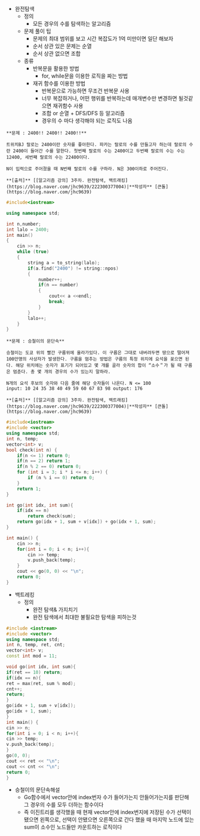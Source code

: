 - 완전탐색
	- 정의
		- 모든 경우의 수를 탐색하는 알고리즘
	- 문제 풀이 팁
		- 문제의 최대 범위를 보고 시간 복잡도가 1억 미만이면 일단 해보자
		- 순서 상관 있은 문제는 순열
		- 순서 상관 없으면 조합
	- 종류
		- 반복문을 활용한 방법
			- for, while문을 이용한 로직을 짜는 방법
		- 재귀 함수를 이용한 방법
			- 반복문으로 가능하면 무조건 반복문 사용
			- 너무 복잡하거나, 어떤 행위를 반복하는데 매개변수만 변경하면 될것같으면 재귀함수 사용
			- 조합 or 순열 + DFS/DFS 등 알고리즘
			- 경우의 수 마다 생각해야 되는 로직도 나옴
```
**문제 : 2400!! 2400!! 2400!!**

트위치BJ 랄로는 2400이란 숫자를 좋아한다. 파카는 랄로의 수를 만들고자 하는데 랄로의 수란 2400이 들어간 수를 말한다. 첫번째 랄로의 수는 2400이고 두번째 랄로의 수는 수는 12400, 세번째 랄로의 수는 22400이다.

N이 입력으로 주어졌을 때 N번째 랄로의 수를 구하라. N은 300이하로 주어진다.

**[출처]** [[알고리즘 강의] 3주차. 완전탐색, 백트래킹](https://blog.naver.com/jhc9639/222300377004)|**작성자** [큰돌](https://blog.naver.com/jhc9639)
```
```C++
#include<iostream>

using namespace std;

int n,number;
int lalo = 2400;
int main()
{
	cin >> n;
	while (true)
	{
		string a = to_string(lalo);
		if(a.find("2400") != string::npos)
		{
			number++;
			if(n == number)
			{
				cout<< a <<endl;
				break;
			}
		}
		lalo++;
	}
}
```
```
**문제 : 승철이의 문단속**

승철이는 도쿄 위의 빨간 구름위에 올라가있다. 이 구름은 그대로 내버려두면 땅으로 떨어져 100만명의 사상자가 발생한다. 구름을 멈추는 방법은 구름의 특정 위치에 요석을 꽂으면 된다. 해당 위치에는 숫자가 표기가 되어있고 몇 개를 골라 숫자의 합이 “소수＂가 될 때 구름은 멈춘다. 총 몇 개의 경우의 수가 있는지 말하라.

N개의 요석 후보의 숫자와 다음 줄에 해당 숫자들이 나온다. N <= 100
input: 10 24 35 38 40 49 59 60 67 83 98 output: 176

**[출처]** [[알고리즘 강의] 3주차. 완전탐색, 백트래킹](https://blog.naver.com/jhc9639/222300377004)|**작성자** [큰돌](https://blog.naver.com/jhc9639)
```
```C++
#include<iostream>
#include <vector>
using namespace std;
int n, temp;
vector<int> v;
bool check(int n) {
	if(n <= 1) return 0;
	if(n == 2) return 1;
	if(n % 2 == 0) return 0;
	for (int i = 3; i * i <= n; i++) {
		if (n % i == 0) return 0;
	}
	return 1;
}

int go(int idx, int sum){
	if(idx == n)
		return check(sum);
	return go(idx + 1, sum + v[idx]) + go(idx + 1, sum);
}

int main() {
	cin >> n;
	for(int i = 0; i < n; i++){
		cin >> temp;
		v.push_back(temp);
	}
	cout << go(0, 0) << "\n";
	return 0;
}
```

- 백트레킹
	- 정의
		- 완전 탐색& 가지치기
		- 완전 탐색에서 최대한 불필요한 탐색을 피하는것
```c++
#include <iostream>
#include <vector>
using namespace std;
int n, temp, ret, cnt;
vector<int> v;
const int mod = 11;

void go(int idx, int sum){
if(ret == 10) return;
if(idx == n){
ret = max(ret, sum % mod);
cnt++;
return;
}
go(idx + 1, sum + v[idx]);
go(idx + 1, sum);
}
int main() {
cin >> n;
for(int i = 0; i < n; i++){
cin >> temp;
v.push_back(temp);
}
go(0, 0);
cout << ret << "\n";
cout << cnt << "\n";
return 0;
}
```

- 승철이의 문단속해설
	- Go함수에서 vector안에 index번자 수가 들어가는지 안들어가는지를 판단해 그 경우의 수를 모두 더하는 함수이다
	- 즉 이진트리를 생각했을 때 현재 vector안에 index번지에 저장된 수가 선택이 됐으면 왼쪽으로, 선택이 안됐으면 오른쪽으로 간다 했을 때 마지막 노드에 있는 sum이 소수인 노드들만 카운트하는 로직이다